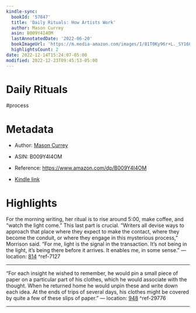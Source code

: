```yaml
---
kindle-sync:
  bookId: '57847'
  title: 'Daily Rituals: How Artists Work'
  author: Mason Currey
  asin: B009Y4I4OM
  lastAnnotatedDate: '2022-06-20'
  bookImageUrl: 'https://m.media-amazon.com/images/I/81T0Ky96r+L._SY160.jpg'
  highlightsCount: 2
date: 2022-12-14T15:24:07-05:00
modified: 2022-12-23T09:45:53-05:00
---
```

# Daily Rituals

#process 

# Metadata

* Author: [Mason Currey](https://www.amazon.com/Mason-Currey/e/B0093C1JK6/ref=dp_byline_cont_ebooks_1)

* ASIN: B009Y4I4OM

* Reference: <https://www.amazon.com/dp/B009Y4I4OM>

* [Kindle link](kindle://book?action=open&asin=B009Y4I4OM)

# Highlights

For the morning writing, her ritual is to rise around 5:00, make coffee, and “watch the light come.” This last part is crucial. “Writers all devise ways to approach that place where they expect to make the contact, where they become the conduit, or where they engage in this mysterious process,” Morrison said. “For me, light is the signal in the transaction. It’s not being in the light, it’s being there before it arrives. It enables me, in some sense.” — location: [814](kindle://book?action=open&asin=B009Y4I4OM&location=814) ^ref-7127

---

“For each insight he wished to remember, he would pin a small piece of paper on a particular part of his clothes, which he would associate with the thought. When he returned home he would unpin these and write down each idea. At the ends of trips of several days, his clothes might be covered by quite a few of these slips of paper.” — location: [948](kindle://book?action=open&asin=B009Y4I4OM&location=948) ^ref-29776

---
